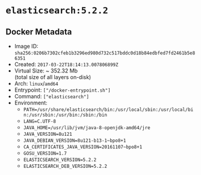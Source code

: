 # `elasticsearch:5.2.2`

## Docker Metadata

- Image ID: `sha256:0206b7302cfeb1b3296ed980d732c517bddc0d18b84edbfed7fd2461b5e86351`
- Created: `2017-03-22T18:14:13.007806899Z`
- Virtual Size: ~ 352.32 Mb  
  (total size of all layers on-disk)
- Arch: `linux`/`amd64`
- Entrypoint: `["/docker-entrypoint.sh"]`
- Command: `["elasticsearch"]`
- Environment:
  - `PATH=/usr/share/elasticsearch/bin:/usr/local/sbin:/usr/local/bin:/usr/sbin:/usr/bin:/sbin:/bin`
  - `LANG=C.UTF-8`
  - `JAVA_HOME=/usr/lib/jvm/java-8-openjdk-amd64/jre`
  - `JAVA_VERSION=8u121`
  - `JAVA_DEBIAN_VERSION=8u121-b13-1~bpo8+1`
  - `CA_CERTIFICATES_JAVA_VERSION=20161107~bpo8+1`
  - `GOSU_VERSION=1.7`
  - `ELASTICSEARCH_VERSION=5.2.2`
  - `ELASTICSEARCH_DEB_VERSION=5.2.2`
